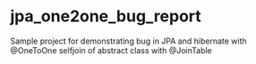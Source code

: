 jpa_one2one_bug_report
======================

Sample project for demonstrating bug in JPA and hibernate  with @OneToOne selfjoin of abstract class with @JoinTable

